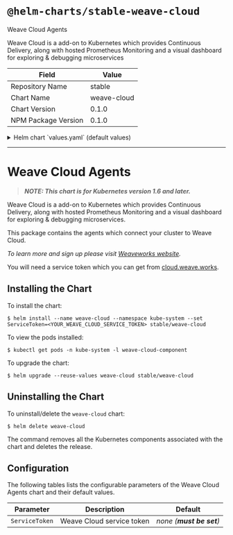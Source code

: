 # `@helm-charts/stable-weave-cloud`

Weave Cloud Agents

Weave Cloud is a add-on to Kubernetes which provides Continuous Delivery, along with hosted Prometheus Monitoring and a visual dashboard for exploring & debugging microservices

| Field               | Value       |
| ------------------- | ----------- |
| Repository Name     | stable      |
| Chart Name          | weave-cloud |
| Chart Version       | 0.1.0       |
| NPM Package Version | 0.1.0       |

<details>

<summary>Helm chart `values.yaml` (default values)</summary>

```yaml
# ServiceToken: ""
```

</details>

---

# Weave Cloud Agents

> **_NOTE: This chart is for Kubernetes version 1.6 and later._**

Weave Cloud is a add-on to Kubernetes which provides Continuous Delivery, along with hosted Prometheus Monitoring and a visual dashboard for exploring & debugging microservices.

This package contains the agents which connect your cluster to Weave Cloud.

_To learn more and sign up please visit [Weaveworks website](https://weave.works)._

You will need a service token which you can get from [cloud.weave.works](https://cloud.weave.works/).

## Installing the Chart

To install the chart:

```console
$ helm install --name weave-cloud --namespace kube-system --set ServiceToken=<YOUR_WEAVE_CLOUD_SERVICE_TOKEN> stable/weave-cloud
```

To view the pods installed:

```console
$ kubectl get pods -n kube-system -l weave-cloud-component
```

To upgrade the chart:

```console
$ helm upgrade --reuse-values weave-cloud stable/weave-cloud
```

## Uninstalling the Chart

To uninstall/delete the `weave-cloud` chart:

```console
$ helm delete weave-cloud
```

The command removes all the Kubernetes components associated with the chart and deletes the release.

## Configuration

The following tables lists the configurable parameters of the Weave Cloud Agents chart and their default values.

| Parameter      | Description               | Default                    |
| -------------- | ------------------------- | -------------------------- |
| `ServiceToken` | Weave Cloud service token | _none_ _(**must be set**)_ |
